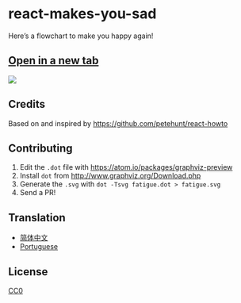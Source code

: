 # react-makes-you-sad
Here’s a flowchart to make you happy again!

## <a href='https://cdn.rawgit.com/gaearon/react-makes-you-sad/1377b6a6cdc644adfea6bf238f06c75d33ed6f1e/fatigue.svg' target='_blank'>Open in a new tab</a>

<img src='https://cdn.rawgit.com/gaearon/react-makes-you-sad/1377b6a6cdc644adfea6bf238f06c75d33ed6f1e/fatigue.svg'>

## Credits

Based on and inspired by https://github.com/petehunt/react-howto

## Contributing

1. Edit the `.dot` file with https://atom.io/packages/graphviz-preview
2. Install `dot` from http://www.graphviz.org/Download.php 
3. Generate the `.svg` with `dot -Tsvg fatigue.dot > fatigue.svg`
4. Send a PR!

## Translation

- [简体中文](https://github.com/wyvernnot/react-makes-you-sad)
- [Portuguese](https://github.com/wyvernnot/react-makes-you-sad)

## License

[CC0](https://wiki.creativecommons.org/wiki/CC0)
